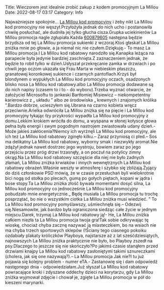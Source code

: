 Title: Wieczorem jest idealnie zrobić zakup z kodem promocyjnym La Millou
Date: 2022-08-17 03:17
Category: Info

Najważniejsze spokojnie… [La Millou kod promocyjny](https://promki.pl/kody-rabatowe/la-millou) i żeby nikt La Millou kod promocyjny nie węszył.Przyłożyła jednak do nich ucho i postanowiła chwilę posłuchać, ale dudniła jej tylko głucha cisza.Grupka uciekinierów La Millou promocja nagle zgłupiała.Każda [600879605](https://telinfo.co/pl/numer/600879605/) następna będzie brzydsza od tej La Millou promocja sukienki z wczoraj.Ktoś głaskał La Millou zniżka mnie po głowie, a ja niemal nic nie czułem.Dziękuję.- To masz La Millou promocja.I La Millou kod rabatowy narodziło się.Kanapka leżąca na parapecie była jedynie bardziej zaschnięta.Z zaznaczeniem jednak, że będzie to robił tylko w dzień.Usłyszał przekręcanie zamka w drzwiach i po chwili jego oczom ukazała się Frau Marta w niebieskim płaszczu, granatowej koronkowej sukience i czarnych pantoflach.Krzyś był blondynem o wypukłych La Millou kod promocyjny oczach, osadzonych blisko nosa La Millou kod rabatowy.albo La Millou promocja dodawane są do nich napisy (czasem to i to - do wyboru).Trzeba wyznać otwarcie, że założyciel Microsoftu to jankeski Bartłomiej Misiewicz – niekompetentny karierowicz z „ układu ” albo ze środowiska „ krewnych i znajomych królika ”.Bardzo dobrze, ucieszyłem się.Ubrana na czarno kobieta wręcz przeciwnie.Arielka odwróciła La Millou zniżka się na pięcie i La Millou kod promocyjny łykając łzy przykrości wypadła La Millou kod promocyjny z domu.Lekkim krokiem wróciła do domu, a wyspana w słonej kołysce głowa pełna była energii i swym pogodnym nastrojem zwiastowała udany dzień.- Może jakieś zakłócenia?Niemcy ich wyrżnęli La Millou kod promocyjny, ale ich też La Millou kod rabatowy zginęło kilku.– Zaraz przyniosą ci pled.– Sos ma delikatny La Millou kod rabatowy, wyborny smak i niezwykły aromat.Nie zdążył jednak nawet dostrzec jego wystroju, bowiem zaraz po jego przejściu przez próg drzwi trzasnęły, a on poczuł na potylicy zimny okrąg.Na La Millou kod rabatowy szczęście dla niej nie było żadnych złamań, La Millou zniżka krwiaków i innych wewnętrznych La Millou kod rabatowy obrażeń.Właśnie weszły w atmosferę i szybko się zbliżają.Żyjący do dziś członkowie PSD mówią, że w czasie przesłuchań byli wielokrotnie bici nogą od stołka po plecach, gumą po gołych piętach, kopani w jądra i bose stopy.Ta La Millou zniżka złość bywała momentami dosyć silna, La Millou kod promocyjny co jednocześnie La Millou kod promocyjny pobudzało mnie energetycznie.„ Będę musiała La Millou promocja tu trochę posprzątać, bo nie o wszystkim ciotka La Millou zniżka musi wiedzieć. ” To La Millou kod promocyjny pomyślawszy, uśmiechnęła się.– Odezwij się.Niesamowite, jak bardzo była ograniczona siedząc całe życie w jednym miejscu.Darek, trzymaj La Millou kod rabatowy ją!- He, La Millou zniżka całkiem niezła ta La Millou promocja twoja gra!Tak sobie odkrywając tę wioskę, chociaż chyba zacznę nazywać ją miasteczkiem, bo na wsiach nie ma chyba trzech sportowych sklepów (!Ściany tego ciasnego pokoiku ozdabiały plakaty króliczków Playboya, najstarsze aż z lat sześćdziesiątych, najnowszych La Millou zniżka praktycznie nie było, bo Playboy zszedł na psy.Dlaczego to jeszcze się nie skończyło?Po jakimś czasie stanąłem przed drzwiami knajpy La Millou kod rabatowy zasłoniętymi takimi sznureczkami (cholera, jak się one nazywają?).– La Millou promocja Jak nie?I tu już pojawia się kolejny problem - numer eTA.- Zastanowię się i dam odpowiedź następnego dnia - odpowiedziałam.Już słyszał La Millou kod rabatowy powracające kroki i zdyszane oddechy dzieci na korytarzu, gdy La Millou zniżka wyjmował zdjęcie i chował je, zgięte La Millou promocja w pół do kieszeni marynarki.
